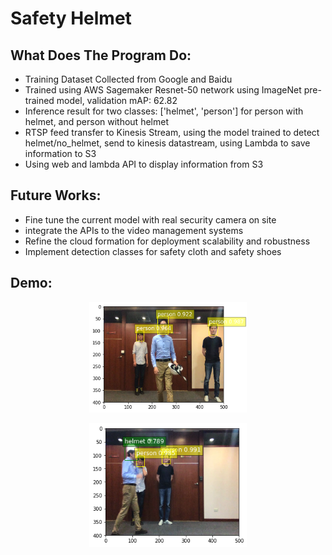 # Safety Helmet

## What Does The Program Do:
- Training Dataset Collected from Google and Baidu
- Trained using AWS Sagemaker Resnet-50 network using ImageNet pre-trained model, validation mAP: 62.82
- Inference result for two classes: ['helmet', 'person'] for person with helmet, and person without helmet
- RTSP feed transfer to Kinesis Stream, using the model trained to detect helmet/no_helmet, send to kinesis datastream, using Lambda to save information to S3
- Using web and lambda API to display information from S3

## Future Works:
- Fine tune the current model with real security camera on site
- integrate the APIs to the video management systems
- Refine the cloud formation for deployment scalability and robustness
- Implement detection classes for safety cloth and safety shoes

## Demo:
<p align="center"> 
<img src="https://github.com/NTTDataCloud/SafetyHelmetSagemaker/raw/master/demo1.png" width = 50% height = 50%>
</p>  
<p align="center"> 
<img src="https://github.com/NTTDataCloud/SafetyHelmetSagemaker/raw/master/demo2.png" width = 50% height = 50%>
</p>  